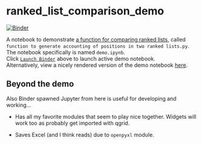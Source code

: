 # ranked_list_comparison_demo

[![Binder](https://mybinder.org/badge.svg)](https://beta.mybinder.org/v2/gh/fomightez/ranked_list_comparison_demo/master?filepath=demo.ipynb)

A notebook to demonstrate [a function for comparing ranked lists](https://github.com/fomightez/text_mining), called `function to generate accounting of positions in two ranked lists.py`.  The notebook specifically is named `demo.ipynb`.  
Click [`Launch Binder`](https://beta.mybinder.org/v2/gh/fomightez/ranked_list_comparison_demo/master?filepath=demo.ipynb) above to launch active demo notebook.  
Alternatively, view a nicely rendered version of the demo notebook [here](https://nbviewer.jupyter.org/github/fomightez/ranked_list_comparison_demo/blob/master/demo.ipynb).


Beyond the demo
--------------
Also Binder spawned Jupyter from here is useful for developing and working...

- Has all my favorite modules that seem to play nice together. Widgets will work too as probably get imported with qgrid.

- Saves Excel (and I think reads) due to `openpyxl` module. 
